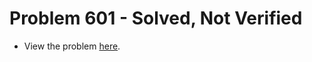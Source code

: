 # Problem 601 - Solved, Not Verified
- View the problem [here](https://projecteuler.net/problem=601).